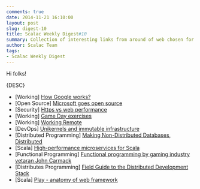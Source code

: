 ```yaml
---
comments: true
date: 2014-11-21 16:10:00
layout: post
slug: digest-10
title: Scalac Weekly Digest#10
summary: Collection of interesting links from around of web chosen for you by Scalac team
author: Scalac Team
tags:
- Scalac Weekly Digest
---
```


Hi folks! 

{DESC}

* \[Working\] [How Google works?](www.slideshare.net/ericschmidt/how-google-works-final-1)
* \[Open Source\] [Microsoft goes open source](http://news.microsoft.com/2014/11/12/microsoft-takes-net-open-source-and-cross-platform-adds-new-development-capabilities-with-visual-studio-2015-net-2015-and-visual-studio-online/)
* \[Security\] [Https vs web performance](http://moz.com/blog/enabling-https-without-sacrificing-web-performance)
* \[Working\] [Game Day exercises](https://stripe.com/blog/game-day-exercises-at-stripe)
* \[Working\] [Working Remote](http://blog.driftt.com/what-if-your-team-was-working-remote)
* \[DevOps\] [Unikernels and immutable infrastructure](https://medium.com/@darrenrush/after-docker-unikernels-and-immutable-infrastructure-93d5a91c849e)
* \[Distributed Programming] [Making Non-Distributed Databases, Distributed](http://techblog.netflix.com/2014/11/introducing-dynomite.html)
* \[Scala\] [High-performance microservices for Scala](https://tumblr.github.io/colossus/)
* \[Functional Programming\] [Functional programming by gaming industry vetaran John Carmack ](http://gamasutra.com/view/news/169296/Indepth_Functional_programming_in_C.php)
* \[Distributes Programming\] [Field Guide to the Distributed Development Stack ](http://sites.oreilly.com/odewahn/dds-field-guide/ch01.html)
* \[Scala\] [Play - anatomy of web framework](https://jto.github.io/articles/play_anatomy_part1_bootstrap/)
